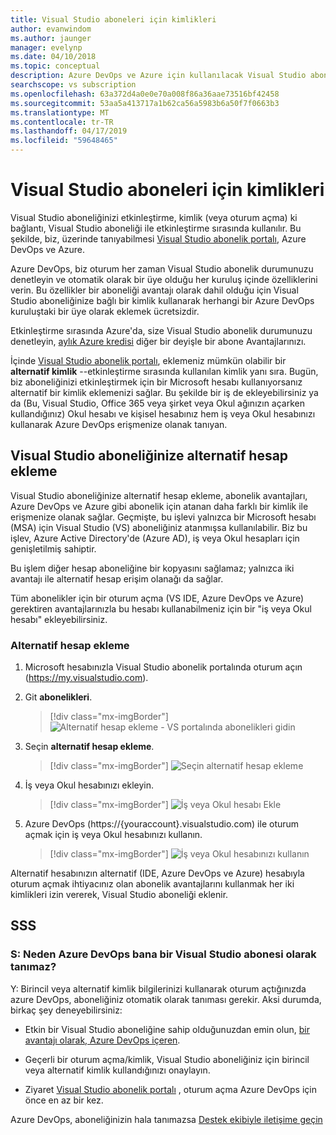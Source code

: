 ```yaml
---
title: Visual Studio aboneleri için kimlikleri
author: evanwindom
ms.author: jaunger
manager: evelynp
ms.date: 04/10/2018
ms.topic: conceptual
description: Azure DevOps ve Azure için kullanılacak Visual Studio aboneliğiniz için alternatif bir kimlik ekleme
searchscope: vs subscription
ms.openlocfilehash: 63a372d4a0e0e70a008f86a36aae73516bf42458
ms.sourcegitcommit: 53aa5a413717a1b62ca56a5983b6a50f7f0663b3
ms.translationtype: MT
ms.contentlocale: tr-TR
ms.lasthandoff: 04/17/2019
ms.locfileid: "59648465"
---
```

# <a name="identities-for-visual-studio-subscribers"></a>Visual Studio aboneleri için kimlikleri

Visual Studio aboneliğinizi etkinleştirme, kimlik (veya oturum açma) ki bağlantı, Visual Studio aboneliği ile etkinleştirme sırasında kullanılır. Bu şekilde, biz, üzerinde tanıyabilmesi [Visual Studio abonelik portalı](https://my.visualstudio.com?wt.mc_id=o~msft~docs), Azure DevOps ve Azure.

Azure DevOps, biz oturum her zaman Visual Studio abonelik durumunuzu denetleyin ve otomatik olarak bir üye olduğu her kuruluş içinde özelliklerini verin.
Bu özellikler bir aboneliği avantajı olarak dahil olduğu için Visual Studio aboneliğinize bağlı bir kimlik kullanarak herhangi bir Azure DevOps kuruluştaki bir üye olarak eklemek ücretsizdir.

Etkinleştirme sırasında Azure'da, size Visual Studio abonelik durumunuzu denetleyin, [aylık Azure kredisi](https://azure.microsoft.com/pricing/member-offers/credit-for-visual-studio-subscribers/) diğer bir deyişle bir abone Avantajlarınızı.

İçinde [Visual Studio abonelik portalı](https://my.visualstudio.com?wt.mc_id=o~msft~docs), eklemeniz mümkün olabilir bir **alternatif kimlik** --etkinleştirme sırasında kullanılan kimlik yanı sıra. Bugün, biz aboneliğinizi etkinleştirmek için bir Microsoft hesabı kullanıyorsanız alternatif bir kimlik eklemenizi sağlar. Bu şekilde bir iş de ekleyebilirsiniz ya da (Bu, Visual Studio, Office 365 veya şirket veya Okul ağınızın açarken kullandığınız) Okul hesabı ve kişisel hesabınız hem iş veya Okul hesabınızı kullanarak Azure DevOps erişmenize olanak tanıyan.

## <a name="add-an-alternate-account-to-your-visual-studio-subscription"></a>Visual Studio aboneliğinize alternatif hesap ekleme

Visual Studio aboneliğinize alternatif hesap ekleme, abonelik avantajları, Azure DevOps ve Azure gibi abonelik için atanan daha farklı bir kimlik ile erişmenize olanak sağlar. Geçmişte, bu işlevi yalnızca bir Microsoft hesabı (MSA) için Visual Studio (VS) aboneliğiniz atanmışsa kullanılabilir. Biz bu işlev, Azure Active Directory'de (Azure AD), iş veya Okul hesapları için genişletilmiş sahiptir.

Bu işlem diğer hesap aboneliğine bir kopyasını sağlamaz; yalnızca iki avantajı ile alternatif hesap erişim olanağı da sağlar.

Tüm abonelikler için bir oturum açma (VS IDE, Azure DevOps ve Azure) gerektiren avantajlarınızla bu hesabı kullanabilmeniz için bir "iş veya Okul hesabı" ekleyebilirsiniz.

### <a name="add-the-alternate-account"></a>Alternatif hesap ekleme

1. Microsoft hesabınızla Visual Studio abonelik portalında oturum açın (https://my.visualstudio.com).

2. Git **abonelikleri**.

    > [!div class="mx-imgBorder"]
    > ![Alternatif hesap ekleme - VS portalında abonelikleri gidin](_img/vs-alternate-identity/my-vs-subscriptions.png)

3. Seçin **alternatif hesap ekleme**.
    > [!div class="mx-imgBorder"]
    > ![Seçin alternatif hesap ekleme ](_img/vs-alternate-identity/choose-add-alternate-account.png)

4. İş veya Okul hesabınızı ekleyin.
    > [!div class="mx-imgBorder"]
    > ![İş veya Okul hesabı Ekle](_img/vs-alternate-identity/enter-alternate-account-my-visual-studio-com-portal.png)

5. Azure DevOps (https://{youraccount}.visualstudio.com) ile oturum açmak için iş veya Okul hesabınızı kullanın.
    > [!div class="mx-imgBorder"]
    > ![İş veya Okul hesabınızı kullanın](_img/vs-alternate-identity/sign-in-with-alternate-account.png)

Alternatif hesabınızın alternatif (IDE, Azure DevOps ve Azure) hesabıyla oturum açmak ihtiyacınız olan abonelik avantajlarını kullanmak her iki kimlikleri izin vererek, Visual Studio aboneliği eklenir.

## <a name="faq"></a>SSS

### <a name="q--why-doesnt-azure-devops-recognize-me-as-a-visual-studio-subscriber"></a>S:  Neden Azure DevOps bana bir Visual Studio abonesi olarak tanımaz?

Y: Birincil veya alternatif kimlik bilgilerinizi kullanarak oturum açtığınızda azure DevOps, aboneliğiniz otomatik olarak tanıması gerekir. Aksi durumda, birkaç şey deneyebilirsiniz:

* Etkin bir Visual Studio aboneliğine sahip olduğunuzdan emin olun, [bir avantajı olarak, Azure DevOps içeren](vs-azure-devops.md).

* Geçerli bir oturum açma/kimlik, Visual Studio aboneliğiniz için birincil veya alternatif kimlik kullandığınızı onaylayın.

* Ziyaret [Visual Studio abonelik portalı](https://my.visualstudio.com?wt.mc_id=o~msft~docs) , oturum açma Azure DevOps için önce en az bir kez.

Azure DevOps, aboneliğinizin hala tanımazsa [Destek ekibiyle iletişime geçin](https://visualstudio.microsoft.com/team-services/support/)
